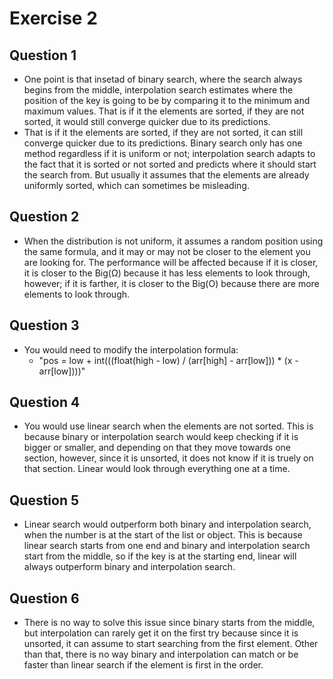 # Exercise 2

## Question 1
- One point is that insetad of binary search, where the search always begins from the middle, interpolation search estimates where the position of the key is going to be by comparing it to the minimum and maximum values. That is if it the elements are sorted, if they are not sorted, it would still converge quicker due to its predictions.
- That is if it the elements are sorted, if they are not sorted, it can still converge quicker due to its predictions. Binary search only has one method regardless if it is uniform or not; interpolation search adapts to the fact that it is sorted or not sorted and predicts where it should start the search from. But usually it assumes that the elements are already uniformly sorted, which can sometimes be misleading.

## Question 2
- When the distribution is not uniform, it assumes a random position using the same formula, and it may or may not be closer to the element you are looking for. The performance will be affected because if it is closer, it is closer to the Big(Ω) because it has less elements to look through, however; if it is farther, it is closer to the Big(O) because there are more elements to look through.

## Question 3
- You would need to modify the interpolation formula:
    * "pos = low + int(((float(high - low) / (arr[high] - arr[low])) * (x - arr[low])))"

## Question 4
- You would use linear search when the elements are not sorted. This is because binary or interpolation search would keep checking if it is bigger or smaller, and depending on that they move towards one section, however, since it is unsorted, it does not know if it is truely on that section. Linear would look through everything one at a time.

## Question 5
- Linear search would outperform both binary and interpolation search, when the number is at the start of the list or object. This is because linear search starts from one end and binary and interpolation search start from the middle, so if the key is at the starting end, linear will always outperform binary and interpolation search.

## Question 6
- There is no way to solve this issue since binary starts from the middle, but interpolation can rarely get it on the first try because since it is unsorted, it can assume to start searching from the first element. Other than that, there is no way binary and interpolation can match or be faster than linear search if the element is first in the order.